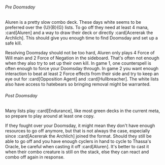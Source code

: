 <!-- markdownlint-disable first-line-heading -->

###### Pre Doomsday

Aluren is a pretty slow combo deck. These days white seems to be preferred over
the {U}{B}{G} lists. To go off they need at least 4 mana, :card[Aluren] and a
way to draw their deck or directly :card[Acererak the Archlich]. This should
give you enough time to find Doomsday and set up a safe kill.

Resolving Doomsday should not be too hard, Aluren only plays 4 Force of Will
main and 2 Force of Negation in the sideboard. That's often not enough when they
also try to set up their own kill. In game 1, one counterspell is often enough
to force your Doomsday through. In game 2 you want enough interaction to beat at
least 2 Force effects from their side and try to keep an eye out for
:card[Opposition Agent] and :card[Hullbreacher]. The white lists also have
access to hatebears so bringing removal might be warranted.

###### Post Doomsday

Many lists play :card[Endurance], like most green decks in the current meta, so
prepare to play around at least one copy.

If they fought over your Doomsday, it might mean they don't have enough
resources to go off anymore, but that is not always the case, especially since
:card[Acererak the Archlich] joined the format. Should they still be able to go
off and you have enough cyclers in hand to cycle to Thassa's Oracle, be careful
when casting it off :card[Aluren]. It's better to cast it when their combo
creature is still on the stack, else they can react and combo off again in
response.
